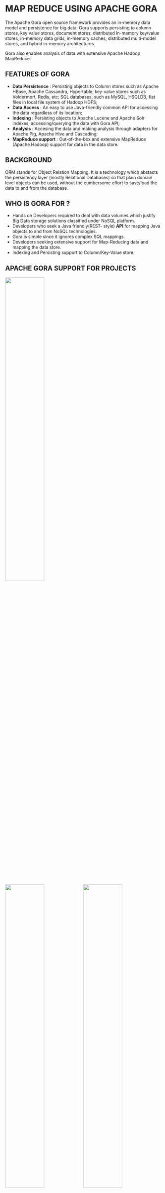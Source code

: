# MAP REDUCE USING APACHE GORA

The Apache Gora open source framework provides an in-memory data model and persistence for big data. Gora supports persisting to column stores, key value stores, document stores, distributed in-memory key/value stores, in-memory data grids, in-memory caches, distributed multi-model stores, and hybrid in-memory architectures.

Gora also enables analysis of data with extensive Apache Hadoop MapReduce.

## FEATURES OF GORA

* **Data Persistence** : Persisting objects to Column stores such as Apache HBase, Apache Cassandra, Hypertable; key-value stores such as Voldermort, Redis, etc; SQL databases, such as MySQL, HSQLDB, flat files in local file system of Hadoop HDFS;
* **Data Access** : An easy to use Java-friendly common API for accessing the data regardless of its location;
* **Indexing** : Persisting objects to Apache Lucene and Apache Solr indexes, accessing/querying the data with Gora API;
* **Analysis** : Accesing the data and making analysis through adapters for Apache Pig, Apache Hive and Cascading;
* **MapReduce support** : Out-of-the-box and extensive MapReduce (Apache Hadoop) support for data in the data store.

## BACKGROUND

ORM stands for Object Relation Mapping. It is a technology which abstacts the persistency layer (mostly Relational Databases) so that plain domain level objects can be used, without the cumbersome effort to save/load the data to and from the database.


## WHO IS GORA FOR ?

* Hands on Developers required to deal with data volumes which justify Big Data storage solutions classified under NoSQL platform.
* Developers who seek a Java friendly(REST- style) **API** for mapping Java objects to and from NoSQL technologies.
* Gora is simple since it ignores complex SQL mappings.
* Developers seeking extensive support for Map-Reducing data and mapping the data store.
* Indexing and Persisting support to Column/Key-Value store.

## APACHE GORA SUPPORT FOR PROJECTS

<Image src="Images/avro.png" class="center" style="width:50%"> <Image src="Images/cassandra.png" class="center" style="width:50%"><Image src="Images/hbase.png" class="center" style="width:50%"><Image src="Images/hive.png" class="center" style="width:50%"><Image src="Images/solr.jpg" class="center" style="width:50%">




## WHAT PLATFORM DOES GORA WORK ON ?

* Mac OSX 10.9.3
* Linux Mint
* Ubuntu

## SETTING UP THE JAVA and LINUX ENVIRONMENT 

This project was developed using IntelliJ IDEA integrated environment and in Ubuntu.Follow the [link ](https://www.jetbrains.com/help/idea/installation-guide.html) to set up the Java IDE.

## DOWNLOADING AND INSTALLING THE PROJECT

Download the appropriate Gora versions by clicking the following [link ](https://gora.apache.org/downloads.html).After downloading the source code of Gora, we are good to install it

`$ cd gora`

`$ mvn clean install`

## USING MAVEN TO MANAGE GORA

If your project however uses maven, then you can include Gora dependencies to your project by adding all the lines of given pom.xml file

## GORA MODULES AND INTEGRATION

A further idea on Gora modules and its integration can be studies from the following [article ](https://gora.apache.org/current/index.html).

## USECASES IMPLEMENTED ON APACHE GORA

#### <ins>USECASE 1</ins>

* We have parsed a log file into a No SQL database using Gora In-Memory framework.
* The log files are of (**now showdown**) server at [site ](http://www.buldinle.com).The file was obtained from Apache Gora's official portal.
* Example logs contain 10,000 lines between dates 2009/3/10-2009/03/15
* The first fields in order are User's IP,ignored,ignored,Date and time,HTTP method,URL,HTTP method, HTTP status code,Number of bytes returned and User Agent.


#### <ins>USECASE 2</ins>

* Perform a Data Analysis on the data in H-base.
* A map-reduce program to calculate the number of daily pageviews for each URL in the site from the log file is to be performed.
* After the map-reduce process,the output needs to be pushed back to No-SQL database in another table.

### ENTITY RELATION - DATA MODELLING


  <Image src="Images/entityrelation.png" class="center" style="width:50%">


### PROCESS FLOW IN USE-CASE 1 - PROCESS MODELLING

  <Image src="Images/use1pro.png" class="center" style="width:10%">

### PROCESS FLOW IN USE-CASE 2 - PROCESS MODELLING 

  <Image src="Images/use2pro.png" class="center" style="width:10%">

## APACHE GORA SYSTEM DESIGN ARCHITECTURE

  <Image src="Images/apachegorasysarc.png" class="center" style="width:50%">

### DATA BEAN DEFINITION

* Data beans are the main way to hold data in memory and persist in Gora.
* Apache AVRO is used for defining beans as it gives us the possibility to keep tracking an objects persistent state and implement serializability(objects that can be written to streams or databases).
* We define a JSON structure of the object to be mapped to data store.
* Next, these JSON structure is compiled by Apache Gora compiler (extension of Avro) to to Java class.
* These generated classes extend persistence interface.
* Next using the mapping (Data store configuration) we declare how the fields of classes declared in Avro Schemas are serialized and persisted to data store.
* Next API can be called to perform the case parsing or MapReduce.


## USABILITY OF GORA

* Gora has out of the box first class MapReduce support for Apache Hadoop.
* Gora Data store mapping and APIs can be used as inputs and outputs of jobs.
* Gora’s Integrated APIs can be used for further Analysis of Big Data subjected to Map Reduce.
* Gora’s support and mapping to  NoSQL databases with its inbuilt data store classes. 









